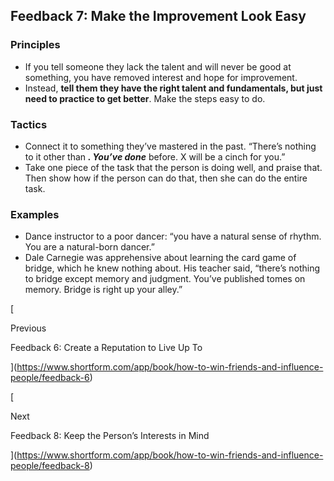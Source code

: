 ## Feedback 7: Make the Improvement Look Easy

### Principles

- If you tell someone they lack the talent and will never be good at something, you have removed interest and hope for improvement.
- Instead, **tell them they have the right talent and fundamentals, but just need to practice to get better**. Make the steps easy to do.

### Tactics

- Connect it to something they’ve mastered in the past. “There’s nothing to it other than **_. You’ve done_** before. X will be a cinch for you.”
- Take one piece of the task that the person is doing well, and praise that. Then show how if the person can do that, then she can do the entire task.

### Examples

- Dance instructor to a poor dancer: “you have a natural sense of rhythm. You are a natural-born dancer.”
- Dale Carnegie was apprehensive about learning the card game of bridge, which he knew nothing about. His teacher said, “there’s nothing to bridge except memory and judgment. You’ve published tomes on memory. Bridge is right up your alley.”

[

Previous

Feedback 6: Create a Reputation to Live Up To

](https://www.shortform.com/app/book/how-to-win-friends-and-influence-people/feedback-6)

[

Next

Feedback 8: Keep the Person’s Interests in Mind

](https://www.shortform.com/app/book/how-to-win-friends-and-influence-people/feedback-8)